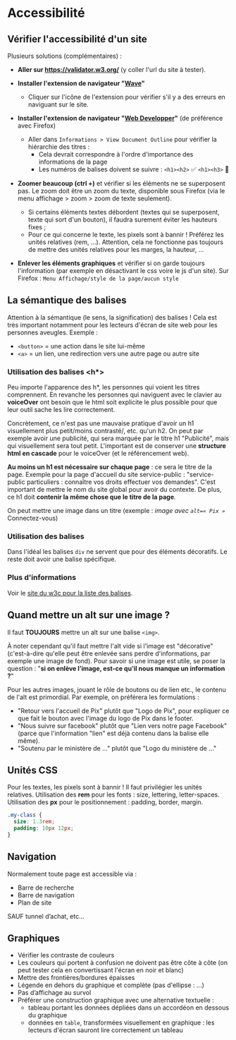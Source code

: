 # Accessibilité

## Vérifier l'accessibilité d'un site

Plusieurs solutions (complémentaires) :

- **Aller sur https://validator.w3.org/** (y coller l'url du site à tester).

- **Installer l'extension de navigateur "[Wave](https://wave.webaim.org/extension/)"** 
    - Cliquer sur l'icône de l'extension pour vérifier s'il y a des erreurs en naviguant sur le site.

- **Installer l'extension de navigateur "[Web Developper](https://addons.mozilla.org/fr/firefox/addon/web-developer/)"** (de préférence avec Firefox)
    - Aller dans `Informations > View Document Outline` pour vérifier la hiérarchie des titres :
      - Cela devrait correspondre à l'ordre d'importance des informations de la page
      - Les numéros de balises doivent se suivre :
       `<h1><h2>` ✅
       `<h1><h3>` 🚨

- **Zoomer beaucoup (ctrl +)** et vérifier si les éléments ne se superposent pas. Le zoom doit être un zoom du texte, disponible sous Firefox (via le menu affichage > zoom > zoom de texte seulement).
    - Si certains éléments textes débordent (textes qui se superposent, texte qui sort d'un bouton), il faudra surement éviter les hauteurs fixes ;
    - Pour ce qui concerne le texte, les pixels sont à bannir ! Préférez les unités relatives (rem, ...). 
Attention, cela ne fonctionne pas toujours de mettre des unités relatives pour les marges, la hauteur, ... 

- **Enlever les éléments graphiques** et vérifier si on garde toujours l'information (par exemple en désactivant le css voire le js d'un site). Sur Firefox : `Menu Affichage/style de la page/aucun style`


## La sémantique des balises

Attention à la sémantique (le sens, la signification) des balises ! Cela est très important notamment pour les lecteurs d'écran de site web pour les personnes aveugles. Exemple : 
- `<button>` = une action dans le site lui-même
- `<a>` = un lien, une redirection vers une autre page ou autre site

### Utilisation des balises <h*>

Peu importe l'apparence des h*, les personnes qui voient les titres comprennent. En revanche les personnes qui naviguent avec le clavier au __voiceOver__ ont besoin que le html soit explicite le plus possible pour que leur outil sache les lire correctement.

Concrètement, ce n'est pas une mauvaise pratique d'avoir un h1 visuellement plus petit/moins contrasté/, etc. qu'un h2. On peut par exemple avoir une publicité, qui sera marquée par le titre h1 "Publicité", mais qui visuellement sera tout petit. L'important est de conserver une __structure html en cascade__ pour le voiceOver (et le référencement web).

**Au moins un h1 est nécessaire sur chaque page** : ce sera le titre de la page. Exemple pour la page d'accueil du site service-public : "service-public particuliers : connaître vos droits effectuer vos demandes". C'est important de mettre le nom du site global pour avoir du contexte.
De plus, ce h1 doit **contenir la même chose que le titre de la page**.

On peut mettre une image dans un titre (exemple : _image avec `alt=« Pix »`_ Connectez-vous)

### Utilisation des balises <div>

Dans l'idéal les balises `div` ne servent que pour des éléments décoratifs. Le reste doit avoir une balise spécifique.

### Plus d'informations

Voir le [site du w3c pour la liste des balises](https://www.w3schools.com/TAGS/default.ASP).


## Quand mettre un alt sur une image ?
Il faut **TOUJOURS** mettre un alt sur une balise `<img>`. 

À noter cependant qu'il faut mettre l'alt vide si l'image est "décorative" (c'est-à-dire qu'elle peut être enlevée sans perdre d'informations, par exemple une image de fond). Pour savoir si une image est utile, se poser la question : "**si on enlève l’image, est-ce qu’il nous manque un information ?**"
 
Pour les autres images, jouant le rôle de boutons ou de lien etc., le contenu de l'alt est primordial. Par exemple, on préférera les formulations : 
- "Retour vers l'accueil de Pix" plutôt que "Logo de Pix", pour expliquer ce que fait le bouton avec l'image du logo de Pix dans le footer.
- "Nous suivre sur facebook" plutôt que "Lien vers notre page Facebook" (parce que l'information "lien" est déjà contenu dans la balise elle même).
- "Soutenu par le ministère de ..." plutôt que "Logo du ministère de ..."

## Unités CSS

Pour les textes, les pixels sont à bannir ! Il faut privilégier les unités relatives.
Utilisation des __rem__ pour les fonts : size, lettering, letter-spaces. 
Utilisation des __px__ pour le positionnement : padding, border, margin.

```scss
.my-class {
  size: 1.3rem;
  padding: 10px 12px;
}
```

## Navigation
Normalement toute page est accessible via :
- Barre de recherche
- Barre de navigation
- Plan de site

SAUF tunnel d’achat, etc…

## Graphiques
- Vérifier les contraste de couleurs
- Les couleurs qui portent à confusion ne doivent pas être côte à côte (on peut tester cela en convertissant l'écran en noir et blanc)
- Mettre des frontières/bordures épaisses
- Légende en dehors du graphique et complète (pas d'ellipse : ...)
- Pas d’affichage au survol
- Préférer une construction graphique avec une alternative textuelle : 
    - tableau portant les données dépliées dans un accordéon en dessous du graphique
    - données en `table`, transformées visuellement en graphique : les lecteurs d'écran sauront lire correctement un tableau
